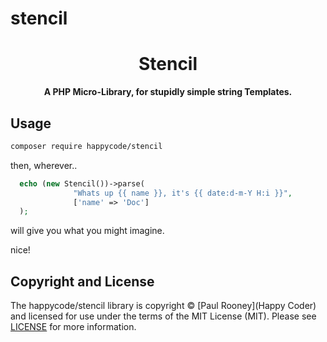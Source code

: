 # stencil
<h1 align="center"><!-- NAME_START -->Stencil<!-- NAME_END --></h1>

<!-- BADGES_START -->
<p align="center">
    <strong>A PHP Micro-Library, for stupidly simple string Templates.</strong>
</p>

<!-- <p align="center">
    <a href="https://github.com/ramsey/php-library-starter-kit"><img src="http://img.shields.io/badge/source-ramsey/php--library--starter--kit-blue.svg?style=flat-square" alt="Source Code"></a>
    <a href="https://packagist.org/packages/ramsey/php-library-starter-kit"><img src="https://img.shields.io/packagist/v/ramsey/php-library-starter-kit.svg?style=flat-square&label=release" alt="Download Package"></a>
    <a href="https://php.net"><img src="https://img.shields.io/packagist/php-v/ramsey/php-library-starter-kit.svg?style=flat-square&colorB=%238892BF" alt="PHP Programming Language"></a>
    <a href="https://github.com/ramsey/php-library-starter-kit/blob/main/LICENSE"><img src="https://img.shields.io/packagist/l/ramsey/php-library-starter-kit.svg?style=flat-square&colorB=darkcyan" alt="Read License"></a>
    <a href="https://github.com/ramsey/php-library-starter-kit/actions/workflows/continuous-integration.yml"><img src="https://img.shields.io/github/workflow/status/ramsey/php-library-starter-kit/build/main?style=flat-square&logo=github" alt="Build Status"></a>
    <a href="https://codecov.io/gh/ramsey/php-library-starter-kit"><img src="https://img.shields.io/codecov/c/gh/ramsey/php-library-starter-kit?label=codecov&logo=codecov&style=flat-square" alt="Codecov Code Coverage"></a>
    <a href="https://shepherd.dev/github/ramsey/php-library-starter-kit"><img src="https://img.shields.io/endpoint?style=flat-square&url=https%3A%2F%2Fshepherd.dev%2Fgithub%2Framsey%2Fphp-library-starter-kit%2Fcoverage" alt="Psalm Type Coverage"></a>
</p> -->
<!-- BADGES_END -->

<!-- USAGE_START -->
## Usage

``` bash
composer require happycode/stencil
```

then, wherever..
``` php
  echo (new Stencil())->parse(
              "Whats up {{ name }}, it's {{ date:d-m-Y H:i }}", 
              ['name' => 'Doc']
  );
```

will give you what you might imagine.

nice!
<!-- USAGE_END -->


<!-- COPYRIGHT_START -->
## Copyright and License

The happycode/stencil library is copyright © [Paul Rooney](Happy Coder)
and licensed for use under the terms of the
MIT License (MIT). Please see [LICENSE](LICENSE) for more information.
<!-- COPYRIGHT_END -->
